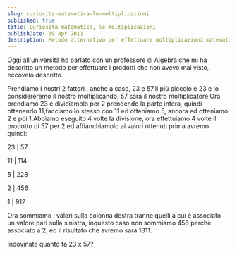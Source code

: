 ```yaml
---
slug: curiosita-matematica-le-moltiplicazioni
published: true
title: Curiosità matematica, le moltiplicazioni
publishDate: 19 Apr 2011
description: Metodo alternativo per effettuare moltiplicazioni matematiche.
---
```


Oggi all'universit&agrave; ho parlato con un professore di Algebra che mi ha descritto un metodo per effettuare i prodotti che non avevo mai visto, eccovelo descritto.

Prendiamo i nostri 2&nbsp;fattori , anche a caso, 23 e 57.Il pi&ugrave; piccolo &egrave; 23 e lo considereremo il nostro moltiplicando, 57 sar&agrave; il nostro moltiplicatore.Ora prendiamo 23 e dividiamolo per 2 prendendo la parte intera,&nbsp;quindi ottenendo 11,facciamo lo stesso con 11 ed otteniamo 5,&nbsp;ancora ed otteniamo 2&nbsp;e poi 1.Abbiamo eseguito 4 volte la divisione, ora effettuiamo 4 volte il prodotto di 57 per 2 ed affianchiamolo ai valori ottenuti prima.avremo quindi:

23	|	57

11	|	114

5	|	228

2	|	456

1	|	912


Ora sommiamo i valori sulla colonna destra tranne quelli a cui &egrave; associato un valore pari sulla sinistra, inquesto caso non sommiamo 456 perch&egrave; associato a 2, ed il risultato che avremo sar&agrave; 1311.

Indovinate quanto fa 23 x 57?